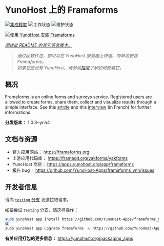 <!--
注意：此 README 由 <https://github.com/YunoHost/apps/tree/master/tools/readme_generator> 自动生成
请勿手动编辑。
-->

# YunoHost 上的 Framaforms

[![集成程度](https://dash.yunohost.org/integration/framaforms.svg)](https://ci-apps.yunohost.org/ci/apps/framaforms/) ![工作状态](https://ci-apps.yunohost.org/ci/badges/framaforms.status.svg) ![维护状态](https://ci-apps.yunohost.org/ci/badges/framaforms.maintain.svg)

[![使用 YunoHost 安装 Framaforms](https://install-app.yunohost.org/install-with-yunohost.svg)](https://install-app.yunohost.org/?app=framaforms)

*[阅读此 README 的其它语言版本。](./ALL_README.md)*

> *通过此软件包，您可以在 YunoHost 服务器上快速、简单地安装 Framaforms。*  
> *如果您还没有 YunoHost，请参阅[指南](https://yunohost.org/install)了解如何安装它。*

## 概况

Framaforms is an online forms and surveys service. Registered users are allowed to create forms, share them, collect and visualize results through a simple interface.
See this [article](https://framablog.org/2016/10/05/framaforms-noffrez-plus-les-reponses-que-vous-collectez-a-google/) and this [interview](https://framablog.org/2016/10/05/en-savoir-un-peu-plus-sur-le-projet-framaforms/) (in French) for further informations.


**分发版本：** 1.0.3~ynh4
## 文档与资源

- 官方应用网站： <https://framaforms.org>
- 上游应用代码库： <https://framagit.org/yakforms/yakforms>
- YunoHost 商店： <https://apps.yunohost.org/app/framaforms>
- 报告 bug： <https://github.com/YunoHost-Apps/framaforms_ynh/issues>

## 开发者信息

请向 [`testing` 分支](https://github.com/YunoHost-Apps/framaforms_ynh/tree/testing) 发送拉取请求。

如要尝试 `testing` 分支，请这样操作：

```bash
sudo yunohost app install https://github.com/YunoHost-Apps/framaforms_ynh/tree/testing --debug
或
sudo yunohost app upgrade framaforms -u https://github.com/YunoHost-Apps/framaforms_ynh/tree/testing --debug
```

**有关应用打包的更多信息：** <https://yunohost.org/packaging_apps>
